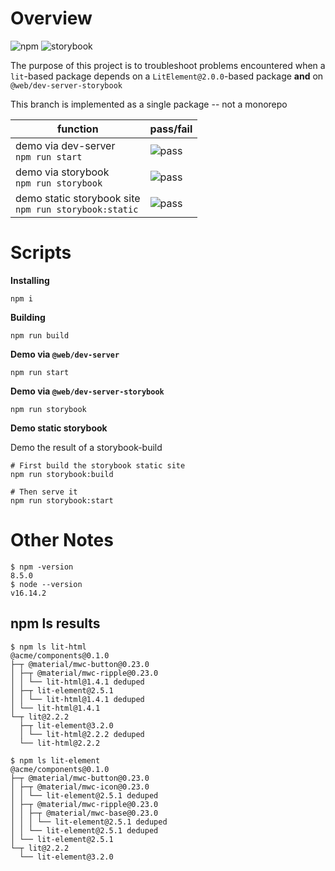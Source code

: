 # Overview

![npm](https://img.shields.io/badge/npm-555?logo=npm&style=for-the-badge) ![storybook](https://img.shields.io/badge/storybook-555?logo=storybook&style=for-the-badge)

The purpose of this project is to troubleshoot problems encountered when a `lit`-based package depends on a `LitElement@2.0.0`-based package **and** on `@web/dev-server-storybook`

This branch is implemented as a single package -- not a monorepo

| function                                                   | pass/fail                                          |
| ---------------------------------------------------------- | -------------------------------------------------- |
| demo via dev-server <br> `npm run start`                   | ![pass](https://img.shields.io/badge/pass-success) |
| demo via storybook <br> `npm run storybook`                | ![pass](https://img.shields.io/badge/pass-success) |
| demo static storybook site <br> `npm run storybook:static` | ![pass](https://img.shields.io/badge/pass-success) |

# Scripts

**Installing**

```
npm i
```

**Building**

```
npm run build
```

**Demo via `@web/dev-server`**

```
npm run start
```

**Demo via `@web/dev-server-storybook`**

```
npm run storybook
```

**Demo static storybook**

Demo the result of a storybook-build

```
# First build the storybook static site
npm run storybook:build

# Then serve it
npm run storybook:start
```

# Other Notes

```
$ npm -version
8.5.0
$ node --version
v16.14.2
```

## npm ls results

```
$ npm ls lit-html
@acme/components@0.1.0
├─┬ @material/mwc-button@0.23.0
│ ├─┬ @material/mwc-ripple@0.23.0
│ │ └── lit-html@1.4.1 deduped
│ ├─┬ lit-element@2.5.1
│ │ └── lit-html@1.4.1 deduped
│ └── lit-html@1.4.1
└─┬ lit@2.2.2
  ├─┬ lit-element@3.2.0
  │ └── lit-html@2.2.2 deduped
  └── lit-html@2.2.2
```

```
$ npm ls lit-element
@acme/components@0.1.0
├─┬ @material/mwc-button@0.23.0
│ ├─┬ @material/mwc-icon@0.23.0
│ │ └── lit-element@2.5.1 deduped
│ ├─┬ @material/mwc-ripple@0.23.0
│ │ ├─┬ @material/mwc-base@0.23.0
│ │ │ └── lit-element@2.5.1 deduped
│ │ └── lit-element@2.5.1 deduped
│ └── lit-element@2.5.1
└─┬ lit@2.2.2
  └── lit-element@3.2.0
```
